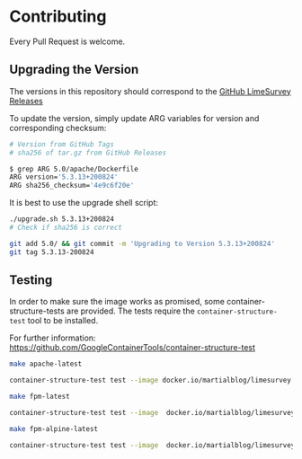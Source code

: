 # Contributing

Every Pull Request is welcome.

## Upgrading the Version

The versions in this repository should correspond to the [GitHub LimeSurvey Releases](https://github.com/LimeSurvey/LimeSurvey/releases)

To update the version, simply update ARG variables for version and corresponding checksum:

```bash
# Version from GitHub Tags
# sha256 of tar.gz from GitHub Releases

$ grep ARG 5.0/apache/Dockerfile
ARG version='5.3.13+200824'
ARG sha256_checksum='4e9c6f20e'
```

It is best to use the upgrade shell script:

```bash
./upgrade.sh 5.3.13+200824
# Check if sha256 is correct

git add 5.0/ && git commit -m 'Upgrading to Version 5.3.13+200824'
git tag 5.3.13-200824
```

## Testing

In order to make sure the image works as promised, some container-structure-tests are provided. The tests require the `container-structure-test` tool to be installed.

For further information:  https://github.com/GoogleContainerTools/container-structure-test

```bash
make apache-latest

container-structure-test test --image docker.io/martialblog/limesurvey:5-apache --config tests/apache-tests.yaml
```

```bash
make fpm-latest

container-structure-test test --image  docker.io/martialblog/limesurvey:5-fpm-alpine --config tests/fpm-alpine-tests.yaml
```

```bash
make fpm-alpine-latest

container-structure-test test --image  docker.io/martialblog/limesurvey:5-fpm --config tests/fpm-tests.yaml
```
